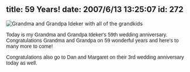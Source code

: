 title: 59 Years!
date: 2007/6/13 13:25:07
id: 272
---
![Grandma and Grandpa Ideker with all of the grandkids](/journal_images/mini-DSC03250-journal.jpg)

<font face="Arial">Today is my Grandma and Grandpa Ideker's 59th wedding anniversary.  Congratulations Grandma and Grandpa on 59 wonderful years and here's to many more to come! </font>

<font face="Arial">Congratulations also go to Dan and Margaret on their 3rd wedding anniversary today as well.</font>